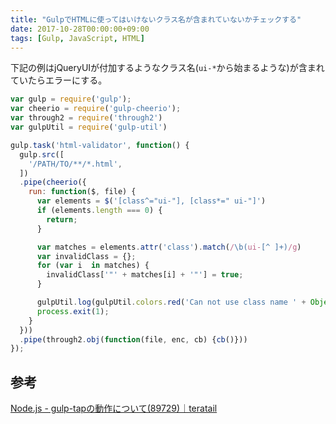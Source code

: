 ```yaml
---
title: "GulpでHTMLに使ってはいけないクラス名が含まれていないかチェックする"
date: 2017-10-28T00:00:00+09:00
tags: [Gulp, JavaScript, HTML]
---
```


下記の例はjQueryUIが付加するようなクラス名(`ui-*`から始まるような)が含まれていたらエラーにする。

```javascript
var gulp = require('gulp');
var cheerio = require('gulp-cheerio');
var through2 = require('through2')
var gulpUtil = require('gulp-util')

gulp.task('html-validator', function() {
  gulp.src([
    '/PATH/TO/**/*.html',
  ])
  .pipe(cheerio({
    run: function($, file) {
      var elements = $('[class^="ui-"], [class*=" ui-"]')
      if (elements.length === 0) {
        return;
      }

      var matches = elements.attr('class').match(/\b(ui-[^ ]+)/g)
      var invalidClass = {};
      for (var i  in matches) {
        invalidClass['"' + matches[i] + '"'] = true;
      }

      gulpUtil.log(gulpUtil.colors.red('Can not use class name ' + Object.keys(invalidClass).join(', ') + ' in ' + file.path));
      process.exit(1);
    }
  }))
  .pipe(through2.obj(function(file, enc, cb) {cb()}))
});
```

## 参考
[Node.js - gulp-tapの動作について(89729)｜teratail](https://teratail.com/questions/89729)
